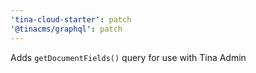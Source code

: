 ```yaml
---
'tina-cloud-starter': patch
'@tinacms/graphql': patch
---
```


Adds `getDocumentFields()` query for use with Tina Admin
